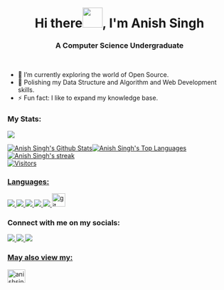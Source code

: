 
<h1 align="center">Hi there<img src="https://raw.githubusercontent.com/MartinHeinz/MartinHeinz/master/wave.gif" width="45px">, I'm Anish Singh</h1>
<h3 align="center">A Computer Science Undergraduate</h3>

<br/>

- 🔭 I’m currently exploring the world of Open Source. 
- 🌱 Polishing my Data Structure and Algorithm and Web Development skills.
- ⚡ Fun fact: I like to expand my knowledge base.
### My Stats:
![](https://activity-graph.herokuapp.com/graph?username=anishsingh42&theme=github)


<a href="https://github.com/anishsingh42/github-readme-stats"><img alt="Anish Singh's Github Stats" src="https://github-readme-stats.vercel.app/api?username=anishsingh42&show_icons=true&count_private=true&theme=react&hide_border=true&bg_color=0D1117" /></a><a href="https://github.com/anishsingh42/github-readme-stats"><img alt="Anish Singh's Top Languages" src="https://github-readme-stats.vercel.app/api/top-langs/?username=anishsingh42&langs_count=8&count_private=true&layout=compact&theme=react&hide_border=true&bg_color=0D1117" /></a><a href="https://github.com/anishsingh42/github-readme-streak-stats"> <img title="🔥 Get streak stats for your profile at git.io/streak-stats" alt="Anish Singh's streak" src="https://github-readme-streak-stats.herokuapp.com/?user=anishsingh42&theme=black-ice&hide_border=true&stroke=0000&background=060A0CD0"/>
 <br/>
 ![Visitors](https://visitor-badge.laobi.icu/badge?page_id=anishsingh42.anishsingh42)

### Languages:
<img src="https://img.shields.io/badge/HTML5-E34F26?style=for-the-badge&logo=html5&logoColor=white"> <img src="https://img.shields.io/badge/CSS3-1572B6?style=for-the-badge&logo=css3&logoColor=white"> <img src="https://img.shields.io/badge/Python-FFD43B?style=for-the-badge&logo=python&logoColor=darkgreen"> <img src="https://img.shields.io/badge/C-00599C?style=for-the-badge&logo=c&logoColor=white"> <img src="https://img.shields.io/badge/C%2B%2B-00599C?style=for-the-badge&logo=c%2B%2B&logoColor=white">
 <img src="https://www.vectorlogo.zone/logos/git-scm/git-scm-icon.svg" alt="git" width="30" height="auto"/> </a> 
### Connect with me on my socials:
<a href="https://www.linkedin.com/in/anish-singh-9988a419a/" target="_blank"><img src="https://img.shields.io/badge/LinkedIn-0077B5?style=for-the-badge&logo=linkedin&logoColor=white"/>
<a href="https://twitter.com/anish_singh_42" target="_blank"><img src="https://img.shields.io/badge/Twitter-1DA1F2?style=for-the-badge&logo=twitter&logoColor=white"/>
<a href="https://github.com/anishsingh42" target="_blank"><img src="https://img.shields.io/badge/GitHub-100000?style=for-the-badge&logo=github&logoColor=white"/>

### May also view my:
 <a href="https://auth.geeksforgeeks.org/user/anishsingh42/practice/" target="blank"><img align="center" src="https://raw.githubusercontent.com/rahuldkjain/github-profile-readme-generator/master/src/images/icons/Social/geeks-for-geeks.svg" alt="anishsingh42" height="30" width="40" /></a>
